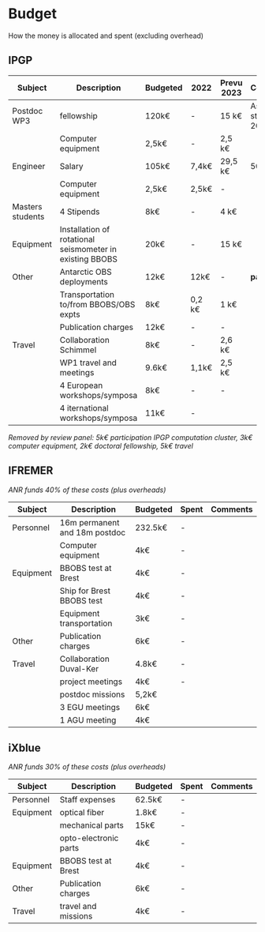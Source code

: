 # Budget

How the money is allocated and spent (excluding overhead)

## IPGP

| Subject   | Description               | Budgeted | 2022  | Prevu 2023 | Comments |
| --------- | ------------------------- | -------- | ----- | ---------- | -------- |
| Postdoc WP3 | fellowship              | 120k€    | -     | 15 k€      | Assume starts Sept 2023 |
|           | Computer equipment        | 2,5k€    | -     | 2,5 k€     | |
| Engineer  | Salary                    | 105k€    | 7,4k€ | 29,5 k€    | 50% time |
|           | Computer equipment        | 2,5k€    | 2,5k€ | -          | |
| Masters students | 4 Stipends         | 8k€      | -     | 4 k€       | |
| Equipment | Installation of rotational seismometer in existing BBOBS | 20k€ | - | 15 k€ | |
| Other     | Antarctic OBS deployments | 12k€     | 12k€  | -          | **paid** |
|           | Transportation to/from BBOBS/OBS expts | 8k€ | 0,2 k€     | 1 k€ | |
|           | Publication charges       | 12k€     | -     | -          | |
| Travel    | Collaboration Schimmel    | 8k€      | -     | 2,6 k€     | |
|           | WP1 travel and meetings   | 9.6k€    | 1,1k€ | 2,5 k€     | |
|           | 4 European workshops/symposa | 8k€   | -     | -          | |
|           | 4 iternational workshops/symposa     | 11k€  | -          | |

*Removed by review panel: 5k€ participation IPGP computation cluster, 3k€ computer equipment, 2k€ doctoral fellowship, 5k€ travel*

## IFREMER

*ANR funds 40% of these costs (plus overheads)*

| Subject | Description | Budgeted | Spent | Comments |
| ------- | ----------- | -------- | ----- | -------- |
| Personnel | 16m permanent and 18m postdoc| 232.5k€ | - |  |
| | Computer equipment  | 4k€ | - | |
| Equipment | BBOBS test at Brest | 4k€ | - | |
|  | Ship for Brest BBOBS test | 4k€ | - | |
|  | Equipment transportation | 3k€ | - | |
| Other | Publication charges | 6k€ | - | |
| Travel | Collaboration Duval-Ker | 4.8k€ | - | |
| | project meetings | 4k€ | - | |
| | postdoc missions | 5,2k€ | |
| | 3 EGU meetings | 6k€ | |
| | 1 AGU meeting | 4k€ | |

## iXblue

*ANR funds 30% of these costs (plus overheads)*

| Subject | Description | Budgeted | Spent | Comments |
| ------- | ----------- | -------- | ----- | -------- |
| Personnel | Staff expenses | 62.5k€ | - |  |
| Equipment | optical fiber | 1.8k€ | - | |
|  | mechanical parts | 15k€ | - | |
|  | opto-electronic parts | 4k€ | - | |
| Equipment | BBOBS test at Brest | 4k€ | - | |
| Other | Publication charges | 6k€ | - | |
| Travel | travel and missions | 4k€ | - | |
